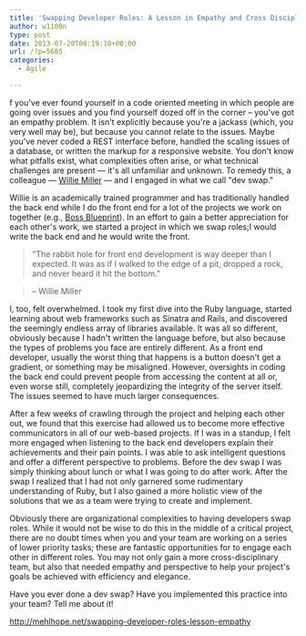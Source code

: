 ```yaml
---
title: 'Swapping Developer Roles: A Lesson in Empathy and Cross Disciplinary Work'
author: w1100n
type: post
date: 2013-07-20T08:19:10+00:00
url: /?p=5685
categories:
  - Agile

---
```

f you've ever found yourself in a code oriented meeting in which people are going over issues and you find yourself dozed off in the corner – you've got an empathy problem. It isn't explicitly because you're a jackass (which, you very well may be), but because you cannot relate to the issues. Maybe you've never coded a REST interface before, handled the scaling issues of a database, or written the markup for a responsive website. You don't know what pitfalls exist, what complexities often arise, or what technical challenges are present — it's all unfamiliar and unknown. To remedy this, a colleague — <a title="Willie Miller" href="http://w.illiemiller.com/" target="_blank">Willie Miller</a> — and I engaged in what we call "dev swap."

Willie is an academically trained programmer and has traditionally handled the back end while I do the front end for a lot of the projects we work on together (e.g., <a title="Boss Blueprint" href="http://beta.bossblueprint.com/" target="_blank">Boss Blueprint</a>). In an effort to gain a better appreciation for each other's work, we started a project in which we swap roles;I would write the back end and he would write the front.

> "The rabbit hole for front end development is way deeper than I expected. It was as if I walked to the edge of a pit, dropped a rock, and never heard it hit the bottom."
  
> – Willie Miller

I, too, felt overwhelmed. I took my first dive into the Ruby language, started learning about web frameworks such as Sinatra and Rails, and discovered the seemingly endless array of libraries available. It was all so different, obviously because I hadn't written the language before, but also because the types of problems you face are entirely different. As a front end developer, usually the worst thing that happens is a button doesn't get a gradient, or something may be misaligned. However, oversights in coding the back end could prevent people from accessing the content at all or, even worse still, completely jeopardizing the integrity of the server itself. The issues seemed to have much larger consequences.

After a few weeks of crawling through the project and helping each other out, we found that this exercise had allowed us to become more effective communicators in all of our web-based projects. If I was in a standup, I felt more engaged when listening to the back end developers explain their achievements and their pain points. I was able to ask intelligent questions and offer a different perspective to problems. Before the dev swap I was simply thinking about lunch or what I was going to do after work. After the swap I realized that I had not only garnered some rudimentary understanding of Ruby, but I also gained a more holistic view of the solutions that we as a team were trying to create and implement.

Obviously there are organizational complexities to having developers swap roles. While it would not be wise to do this in the middle of a critical project, there are no doubt times when you and your team are working on a series of lower priority tasks; these are fantastic opportunities for to engage each other in different roles. You may not only gain a more cross-disciplinary team, but also that needed empathy and perspective to help your project's goals be achieved with efficiency and elegance.

Have you ever done a dev swap? Have you implemented this practice into your team? Tell me about it!


<http://mehlhope.net/swapping-developer-roles-lesson-empathy>